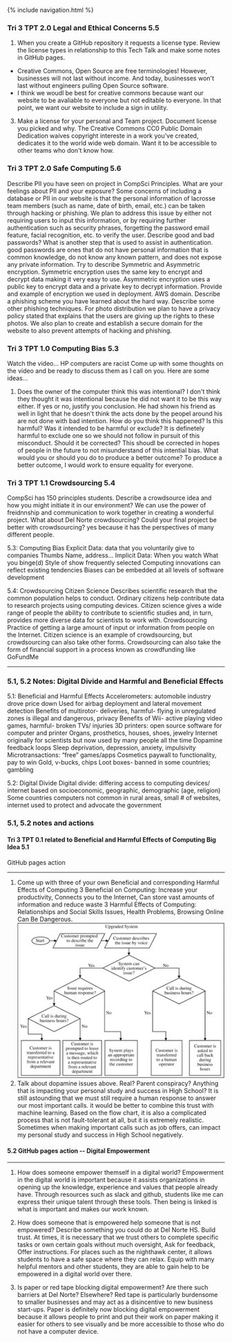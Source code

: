 {% include navigation.html %}

### Tri 3 TPT 2.0 Legal and Ethical Concerns 5.5
1. When you create a GitHub repository it requests a license type. Review the license types in relationship to this Tech Talk and make some notes in GitHub pages.
- Creative Commons, Open Source are free terminologies! However, businesses will not last without income. And today, businesses won't last without engineers pulling Open Source software.
- I think we woudl be best for creative commons because want our website to be avaliable to everyone but not editable to everyone. In that point, we want our website to include a sign in utility.
3. Make a license for your personal and Team project. Document license you picked and why.
The Creative Commons CC0 Public Domain Dedication waives copyright intereste in a work you've created, dedicates it to the world wide web domain. Want it to be accessible to other teams who don't know how.

### Tri 3 TPT 2.0 Safe Computing 5.6
Describe PII you have seen on project in CompSci Principles.
What are your feelings about PII and your exposure?
Some concerns of including a database or PII in our website is that the personal information of lacrosse team members (such as name, date of birth, email, etc.) can be taken through hacking or phishing. We plan to address this issue by either not requiring users to input this information, or by requiring further authentication  such as security phrases, forgetting the password email feature, facial recognition, etc. to verify the user. 
Describe good and bad passwords? What is another step that is used to assist in authentication.
good passwords are ones that do not have personal information that is common knowledge, do not know any known pattern, and does not expose any private information.
Try to describe Symmetric and Asymmetric encryption.
Symmetric encryption uses the same key to encrypt and decrypt data making it very easy to use. Asymmetric encryption uses a public key to encrypt data and a private key to decrypt information.
Provide and example of encryption we used in deployment.
AWS domain.
Describe a phishing scheme you have learned about the hard way. Describe some other phishing techniques.
For photo distribution we plan to have a privacy policy stated that explains that the users are giving up the rights to these photos. We also plan to create and establish a secure domain for the website to also prevent attempts of hacking and phishing. 

### Tri 3 TPT 1.0 Computing Bias 5.3
Watch the video... HP computers are racist
Come up with some thoughts on the video and be ready to discuss them as I call on you. Here are some ideas...
1. Does the owner of the computer think this was intentional?
I don't think they thought it was intentional because he did not want it to be this way either. 
If yes or no, justify you conclusion.
He had shown his friend as well in light that he doesn't think the acts done by the peopel around his are not done with bad intention.
How do you think this happened?
Is this harmful? Was it intended to be harmful or exclude?
It is definetely harmful to exclude one so we should not follow in pursuit of this misconduct. 
Should it be corrected?
This shoudl be corrected in hopes of people in the future to not misunderstand of this intential bias.
What would you or should you do to produce a better outcome?
To produce a better outcome, I would work to ensure equality for everyone.

### Tri 3 TPT 1.1 Crowdsourcing 5.4
CompSci has 150 principles students. Describe a crowdsource idea and how you might initiate it in our environment?
We can use the power of freidnnship and communication to work together in creating a wonderful project.
What about Del Norte crowdsourcing? Could your final project be better with crowdsourcing?
yes because it has the perspectives of many different people.

5.3: Computing Bias
Explicit Data: data that you voluntarily give to companies
Thumbs
Name, address…
Implicit Data: 
When you watch
What you binge(d)
Style of show frequently selected
Computing innovations can reflect existing tendencies
Biases can be embedded at all levels of software development

5.4: Crowdsourcing
Citizen Science
Describes scientific research that the common population helps to conduct. Ordinary citizens help contribute data to research projects using computing devices. 
Citizen science gives a wide range of people the ability to contribute to scientific studies and, in turn, provides more diverse data for scientists to work with.
Crowdsourcing 
Practice of getting a large amount of input or information from people on the Internet.
Citizen science is an example of crowdsourcing, but crowdsourcing can also take other forms.
Crowdsourcing can also take the form of financial support in a process known as crowdfunding like GoFundMe

***

### 5.1, 5.2 Notes: Digital Divide and Harmful and Beneficial Effects
5.1: Beneficial and Harmful Effects
Accelerometers: automobile industry drove price down
Used for airbag deployment and lateral movement detection
Benefits of multirotor- deliveries, harmful- flying in unregulated zones is illegal and dangerous, privacy
Benefits of Wii- active playing video games, harmful- broken TVs/ injuries
3D printers: open source software for computer and printer
Organs, prosthetics, houses, shoes, jewelry
Internet originally for scientists but now used by many people all the time
Dopamine feedback loops
Sleep deprivation, depression, anxiety, impulsivity
Microtransactions: “free” games/apps
Cosmetics paywall to functionality, pay to win
Gold, v-bucks, chips
Loot boxes- banned in some countries; gambling

5.2: Digital Divide
Digital divide: differing access to computing devices/ internet based on socioeconomic, geographic, demographic (age, religion)
Some countries computers not common in rural areas, small # of websites, internet used to protect and advocate the government


### 5.1, 5.2 notes and actions
#### Tri 3 TPT 0.1 related to Beneficial and Harmful Effects of Computing Big Idea 5.1
GitHub pages action
***
1. Come up with three of your own Beneficial and corresponding Harmful Effects of Computing
    3 Beneficial on Computing: Increase your productivity, Connects you to the Internet, Can store vast amounts of information and reduce waste
    3 Harmful Effects of Computing: Relationships and Social Skills Issues, Health Problems, Browsing Online Can Be Dangerous. 
![2](https://github.com/christinlee367/christinlee367.github.io/blob/main/wikiDopanmine.png)
2. Talk about dopamine issues above. Real? Parent conspiracy? Anything that is impacting your personal study and success in High School?
    It is still astounding that we must still require a human response to answer our most important calls. it would be better to combine this trust with machine learning. Based on the flow chart, it is also a complicated process that is not fault-tolerant at all, but it is extremely realistic. Sometimes when making important calls such as job offers, can impact my personal study and success in High School negatively.

#### 5.2 GitHub pages action -- Digital Empowerment
***
1. How does someone empower themself in a digital world?
    Empowerment in the digital world is important because it assists organizations in opening up the knowledge, experience and values that people already have. Through resources such as slack and github, students like me can express their unique talent through these tools. Then being is linked is what is important and makes our work known.

2. How does someone that is empowered help someone that is not empowered? Describe something you could do at Del Norte HS.
   Build trust. At times, it is necessary that we trust others to complete specific tasks or own certain goals without much oversight, Ask for feedback, Offer instructions. For places such as the nighthawk center, it allows students to have a safe space where they can relax. Equip with many helpful mentors and other students, they are able to gain help to be empowered in a digital world over there.

3. Is paper or red tape blocking digital empowerment? Are there such barriers at Del Norte? Elsewhere?
Red tape is particularly burdensome to smaller businesses and may act as a disincentive to new business start-ups. Paper is definitely now blocking digital empowerment because it allows people to print and put their work on paper making it easier for others to see visually and be more accessible to those who do not have a computer device.
